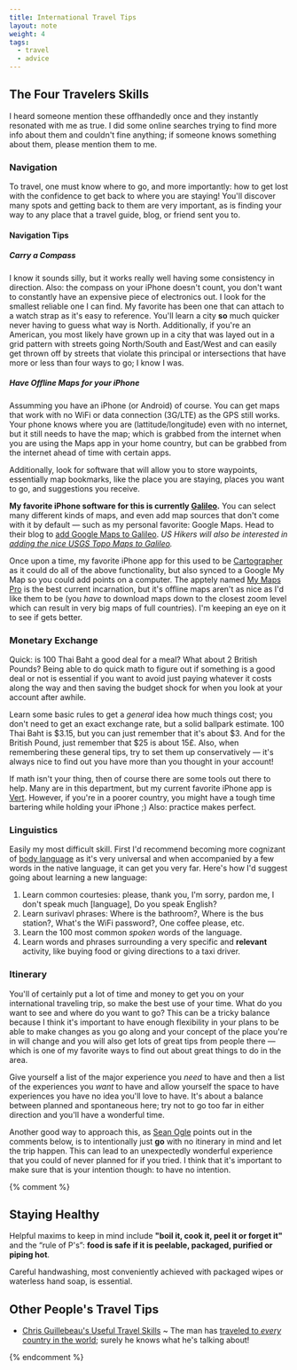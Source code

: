 ```yaml
---
title: International Travel Tips
layout: note
weight: 4
tags:
  - travel
  - advice
---
```

## The Four Travelers Skills

I heard someone mention these offhandedly once and they instantly resonated with me as true. I did some online searches trying to find more info about them and couldn't fine anything; if someone knows something about them, please mention them to me. 

### Navigation

To travel, one must know where to go, and more importantly: how to get lost with the confidence to get back to where you are staying! You'll discover many spots and getting back to them are very important, as is finding your way to any place that a travel guide, blog, or friend sent you to. 

#### Navigation Tips

##### Carry a Compass

I know it sounds silly, but it works really well having some consistency in direction. Also: the compass on your iPhone doesn't count, you don't want to constantly have an expensive piece of electronics out. I look for the smallest reliable one I can find. My favorite has been one that can attach to a watch strap as it's easy to reference. You'll learn a city **so** much quicker never having to guess what way is North. Additionally, if you're an American, you most likely have grown up in a city that was layed out in a grid pattern with streets going North/South and East/West and can easily get thrown off by streets that violate this principal or intersections that have more or less than four ways to go; I know I was.


##### Have Offline Maps for your iPhone

Assumming you have an iPhone (or Android) of course. You can get maps that work with no WiFi or data connection (3G/LTE) as the GPS still works. Your phone knows where you are (lattitude/longitude) even with no internet, but it still needs to have the map; which is grabbed from the internet when you are using the Maps app in your home country, but can be grabbed from the internet ahead of time with certain apps. 

Additionally, look for software that will allow you to store waypoints, essentially map bookmarks, like the place you are staying, places you want to go, and suggestions you receive.

**My favorite iPhone software for this is currently [Galileo](http://galileo-app.com).** You can select many different kinds of maps, and even add map sources that don't come with it by default — such as my personal favorite: Google Maps. Head to their blog to [add Google Maps to Galileo](http://blog.galileo-app.com/post/46639227132/spilling-the-beans). *US Hikers will also be interested in [adding the nice USGS Topo Maps to Galileo](http://blog.galileo-app.com/post/49508755114/usgs-topo-maps).*

Once upon a time, my favorite iPhone app for this used to be [Cartographer](http://cartographer-app.com/) as it could do all of the above functionality, but also synced to a Google My Map so you could add points on a computer. The apptely named [My Maps Pro](https://itunes.apple.com/us/app/my-maps-pro/id645415779?mt=8) is the best current incarnation, but it's offline maps aren't as nice as I'd like them to be (you *have* to download maps down to the closest zoom level which can result in very big maps of full countries). I'm keeping an eye on it to see if gets better. 


### Monetary Exchange 

Quick: is 100 Thai Baht a good deal for a meal? What about 2 British Pounds? Being able to do quick math to figure out if something is a good deal or not is essential if you want to avoid just paying whatever it costs along the way and then saving the budget shock for when you look at your account after awhile. 

Learn some basic rules to get a *general* idea how much things cost; you don't need to get an exact exchange rate, but a solid ballpark estimate. 100 Thai Baht is $3.15, but you can just remember that it's about $3. And for the British Pound, just remember that $25 is about 15£. Also, when remembering these general tips, try to set them up conservatively — it's always nice to find out you have more than you thought in your account!

If math isn't your thing, then of course there are some tools out there to help. Many are in this department, but my current favorite iPhone app is [Vert](http://www.thisisvert.com). However, if you're in a poorer country, you might have a tough time bartering while holding your iPhone ;) Also: practice makes perfect. 


### Linguistics

Easily my most difficult skill. First I'd recommend becoming more cognizant of [body language](http://en.wikipedia.org/wiki/Body_language) as it's very universal and when accompanied by a few words in the native language, it can get you very far. Here's how I'd suggest going about learning a new language:

1. Learn common courtesies: please, thank you, I'm sorry, pardon me, I don't speak much [language], Do you speak English?
2. Learn surivavl phrases: Where is the bathroom?, Where is the bus station?, What's the WiFi password?, One coffee please, etc.
3. Learn the 100 most common *spoken* words of the language.
4. Learn words and phrases surrounding a very specific and **relevant** activity, like buying food or giving directions to a taxi driver.


### Itinerary

You'll of certainly put a lot of time and money to get you on your international traveling trip, so make the best use of your time. What do you want to see and where do you want to go? This can be a tricky balance because I think it's important to have enough flexibility in your plans to be able to make changes as you go along and your concept of the place you're in will change and you will also get lots of great tips from people there — which is one of my favorite ways to find out about great things to do in the area.

Give yourself a list of the major experience you *need* to have and then a list of the experiences you *want* to have and allow yourself the space to have experiences you have no idea you'll love to have. It's about a balance between planned and spontaneous here; try not to go too far in either direction and you'll have a wonderful time.

Another good way to approach this, as [Sean Ogle](http://www.seanogle.com/) points out in the comments below, is to intentionally just **go** with no itinerary in mind and let the trip happen. This can lead to an unexpectedly wonderful experience that you could of never planned for if you tried. I think that it's important to make sure that is your intention though: to have no intention.

{% comment %}

## Staying Healthy

Helpful maxims to keep in mind include **"boil it, cook it, peel it or forget it"** and the “rule of P's”: **food is safe if it is peelable, packaged, purified or piping hot**.

Careful handwashing, most conveniently achieved with packaged wipes or waterless hand soap, is essential.


## Other People's Travel Tips

- [Chris Guillebeau's Useful Travel Skills](http://chrisguillebeau.com/3x5/useful-travel-skills/) ~ The man has [traveled to *every* country in the world](http://chrisguillebeau.com/places-ive-been/); surely he knows what he's talking about!

{% endcomment %}
